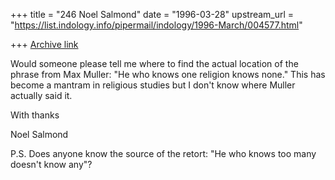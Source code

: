 +++
title = "246 Noel Salmond"
date = "1996-03-28"
upstream_url = "https://list.indology.info/pipermail/indology/1996-March/004577.html"

+++
[Archive link](https://list.indology.info/pipermail/indology/1996-March/004577.html)

Would someone please tell me where to find the actual location of 
the phrase from Max Muller: "He who knows one religion knows none." 
This has become a mantram in religious studies but I don't know 
where Muller actually said it.

With thanks

Noel Salmond

P.S. Does anyone know the source of the retort: "He who knows too 
many doesn't know any"? 




